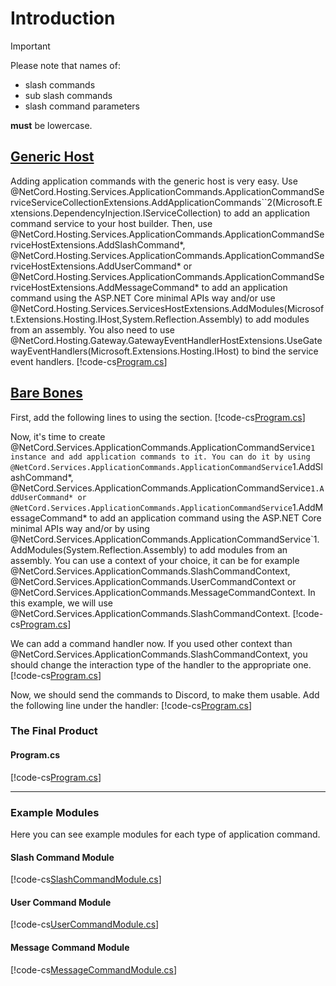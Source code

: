 # Introduction

> [!IMPORTANT]
> Please note that names of:
> - slash commands
> - sub slash commands
> - slash command parameters
> 
> **must** be lowercase.

## [Generic Host](#tab/generic-host)

Adding application commands with the generic host is very easy. Use @NetCord.Hosting.Services.ApplicationCommands.ApplicationCommandServiceServiceCollectionExtensions.AddApplicationCommands``2(Microsoft.Extensions.DependencyInjection.IServiceCollection) to add an application command service to your host builder. Then, use @NetCord.Hosting.Services.ApplicationCommands.ApplicationCommandServiceHostExtensions.AddSlashCommand*, @NetCord.Hosting.Services.ApplicationCommands.ApplicationCommandServiceHostExtensions.AddUserCommand* or @NetCord.Hosting.Services.ApplicationCommands.ApplicationCommandServiceHostExtensions.AddMessageCommand* to add an application command using the ASP.NET Core minimal APIs way and/or use @NetCord.Hosting.Services.ServicesHostExtensions.AddModules(Microsoft.Extensions.Hosting.IHost,System.Reflection.Assembly) to add modules from an assembly. You also need to use @NetCord.Hosting.Gateway.GatewayEventHandlerHostExtensions.UseGatewayEventHandlers(Microsoft.Extensions.Hosting.IHost) to bind the service event handlers.
[!code-cs[Program.cs](IntroductionHosting/Program.cs?highlight=13-15,18-22)]

## [Bare Bones](#tab/bare-bones)

First, add the following lines to using the section.
[!code-cs[Program.cs](Introduction/Program.cs#L4-L5)]

Now, it's time to create @NetCord.Services.ApplicationCommands.ApplicationCommandService`1 instance and add application commands to it. You can do it by using @NetCord.Services.ApplicationCommands.ApplicationCommandService`1.AddSlashCommand*, @NetCord.Services.ApplicationCommands.ApplicationCommandService`1.AddUserCommand* or @NetCord.Services.ApplicationCommands.ApplicationCommandService`1.AddMessageCommand* to add an application command using the ASP.NET Core minimal APIs way and/or by using @NetCord.Services.ApplicationCommands.ApplicationCommandService`1.AddModules(System.Reflection.Assembly) to add modules from an assembly. You can use a context of your choice, it can be for example @NetCord.Services.ApplicationCommands.SlashCommandContext, @NetCord.Services.ApplicationCommands.UserCommandContext or @NetCord.Services.ApplicationCommands.MessageCommandContext. In this example, we will use @NetCord.Services.ApplicationCommands.SlashCommandContext.
[!code-cs[Program.cs](Introduction/Program.cs#L12-L14)]

We can add a command handler now. If you used other context than @NetCord.Services.ApplicationCommands.SlashCommandContext, you should change the interaction type of the handler to the appropriate one.
[!code-cs[Program.cs](Introduction/Program.cs#L16-L33)]

Now, we should send the commands to Discord, to make them usable. Add the following line under the handler:
[!code-cs[Program.cs](Introduction/Program.cs#L35)]

### The Final Product

#### Program.cs
[!code-cs[Program.cs](Introduction/Program.cs)]

***

### Example Modules

Here you can see example modules for each type of application command.

#### Slash Command Module
[!code-cs[SlashCommandModule.cs](Introduction/SlashCommandModule.cs)]

#### User Command Module
[!code-cs[UserCommandModule.cs](Introduction/UserCommandModule.cs)]

#### Message Command Module
[!code-cs[MessageCommandModule.cs](Introduction/MessageCommandModule.cs)]